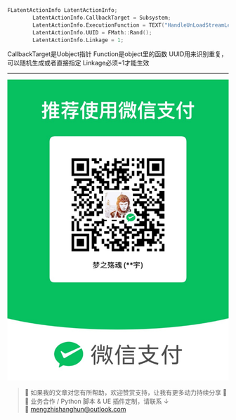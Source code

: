 ```C++
FLatentActionInfo LatentActionInfo;
		LatentActionInfo.CallbackTarget = Subsystem;
		LatentActionInfo.ExecutionFunction = TEXT("HandleUnLoadStreamLevel");
		LatentActionInfo.UUID = FMath::Rand();
		LatentActionInfo.Linkage = 1;
```
CallbackTarget是Uobject指针
Function是object里的函数
UUID用来识别重复，可以随机生成或者直接指定
Linkage必须=1才能生效


---

![微信支付](https://raw.githubusercontent.com/mengzhishanghun/mengzhishanghun/main/PayCodes/WeChatPay.jpg)

> 📢 如果我的文章对您有所帮助，欢迎赞赏支持，让我有更多动力持续分享 🙏  
> 💼 业务合作 / Python 脚本 & UE 插件定制，请联系 ↓  
> 📧 [mengzhishanghun@outlook.com](mengzhishanghun@outlook.com)
